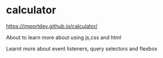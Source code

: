 # calculator

https://importdev.github.io/calculator/

About to learn more about using js,css and html

Learnt more about event listeners, query selectors and flexbox
